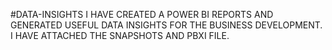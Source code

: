 #DATA-INSIGHTS
I HAVE CREATED A POWER BI REPORTS AND GENERATED USEFUL DATA INSIGHTS FOR THE BUSINESS DEVELOPMENT. I HAVE ATTACHED THE SNAPSHOTS AND PBXI FILE.
